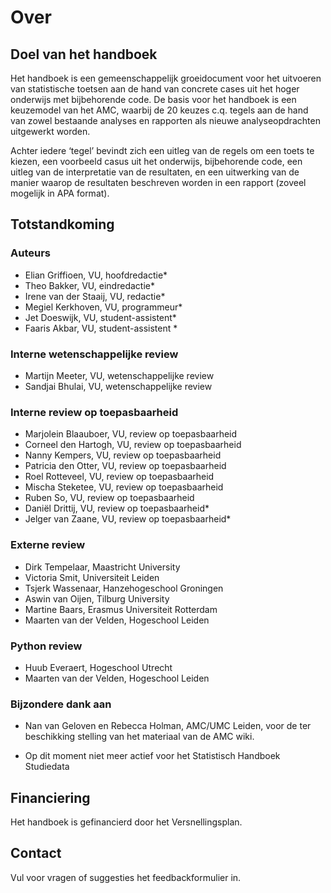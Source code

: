 # Over

## Doel van het handboek
Het handboek is een gemeenschappelijk groeidocument voor het uitvoeren van statistische toetsen aan de hand van concrete cases uit het hoger onderwijs met bijbehorende code. De basis voor het handboek is een keuzemodel van het AMC, waarbij de 20 keuzes c.q. tegels aan de hand van zowel bestaande analyses en rapporten als nieuwe analyseopdrachten uitgewerkt worden.

Achter iedere ‘tegel’ bevindt zich een uitleg van de regels om een toets te kiezen, een voorbeeld casus uit het onderwijs, bijbehorende code, een uitleg van de interpretatie van de resultaten, en een uitwerking van de manier waarop de resultaten beschreven worden in een rapport (zoveel mogelijk in APA format).

## Totstandkoming
### Auteurs
 - Elian Griffioen, VU, hoofdredactie*
 - Theo Bakker, VU, eindredactie*
 - Irene van der Staaij, VU, redactie*
 - Megiel Kerkhoven, VU, programmeur*
 - Jet Doeswijk, VU, student-assistent*
 - Faaris Akbar, VU, student-assistent *

### Interne wetenschappelijke review
 - Martijn Meeter, VU, wetenschappelijke review
 - Sandjai Bhulai, VU, wetenschappelijke review
 
### Interne review op toepasbaarheid
 - Marjolein Blaauboer, VU, review op toepasbaarheid
 - Corneel den Hartogh, VU, review op toepasbaarheid
 - Nanny Kempers, VU, review op toepasbaarheid
 - Patricia den Otter, VU, review op toepasbaarheid
 - Roel Rotteveel, VU, review op toepasbaarheid
 - Mischa Steketee, VU, review op toepasbaarheid
 - Ruben So, VU, review op toepasbaarheid
 - Daniël Drittij, VU, review op toepasbaarheid*
 - Jelger van Zaane, VU, review op toepasbaarheid*

### Externe review
 - Dirk Tempelaar, Maastricht University
 - Victoria Smit, Universiteit Leiden
 - Tsjerk Wassenaar, Hanzehogeschool Groningen
 - Aswin van Oijen, Tilburg University
 - Martine Baars, Erasmus Universiteit Rotterdam
 - Maarten van der Velden, Hogeschool Leiden

### Python review
 - Huub Everaert, Hogeschool Utrecht
 - Maarten van der Velden, Hogeschool Leiden

### Bijzondere dank aan

 - Nan van Geloven en Rebecca Holman, AMC/UMC Leiden, voor de ter beschikking stelling van het materiaal van de AMC wiki.

* Op dit moment niet meer actief voor het Statistisch Handboek Studiedata

## Financiering
Het handboek is gefinancierd door het Versnellingsplan.

## Contact
Vul voor vragen of suggesties het feedbackformulier in.